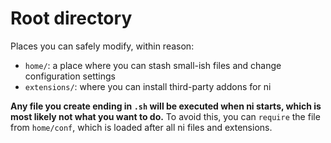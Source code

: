 # Root directory
Places you can safely modify, within reason:

- `home/`: a place where you can stash small-ish files and change configuration
  settings
- `extensions/`: where you can install third-party addons for ni

**Any file you create ending in `.sh` will be executed when ni starts, which is
most likely not what you want to do.** To avoid this, you can `require` the
file from `home/conf`, which is loaded after all ni files and extensions.
